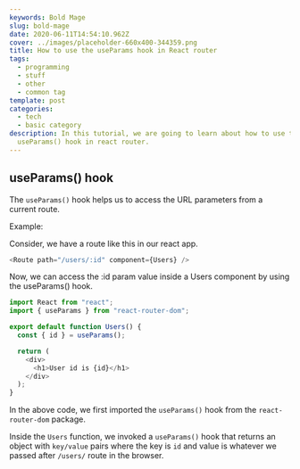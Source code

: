 ```yaml
---
keywords: Bold Mage
slug: bold-mage
date: 2020-06-11T14:54:10.962Z
cover: ../images/placeholder-660x400-344359.png
title: How to use the useParams hook in React router
tags:
  - programming
  - stuff
  - other
  - common tag
template: post
categories:
  - tech
  - basic category
description: In this tutorial, we are going to learn about how to use the
  useParams() hook in react router.
---
```

## useParams() hook

The `useParams()` hook helps us to access the URL parameters from a current route.

Example:

Consider, we have a route like this in our react app.

```javascript
<Route path="/users/:id" component={Users} />
```

Now, we can access the :id param value inside a Users component by using the useParams() hook.

```javascript
import React from "react";
import { useParams } from "react-router-dom";

export default function Users() {
  const { id } = useParams();

  return (
    <div>
      <h1>User id is {id}</h1>
    </div>
  );
}
```

In the above code, we first imported the `useParams()` hook from the `react-router-dom` package.

Inside the `Users` function, we invoked a `useParams()` hook that returns an object with `key/value` pairs where the key is `id` and value is whatever we passed after `/users/` route in the browser.
